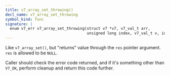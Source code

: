 ```yaml
---
title: v7_array_set_throwing()
decl_name: v7_array_set_throwing
symbol_kind: func
signature: |
  enum v7_err v7_array_set_throwing(struct v7 *v7, v7_val_t arr,
                                    unsigned long index, v7_val_t v, int *res);
---
```


Like `v7_array_set()`, but "returns" value through the `res` pointer
argument. `res` is allowed to be `NULL`.

Caller should check the error code returned, and if it's something other
than `V7_OK`, perform cleanup and return this code further. 

